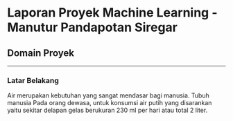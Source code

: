 # Laporan Proyek Machine Learning - Manutur Pandapotan Siregar
## Domain Proyek
-----------------------------
### Latar Belakang

Air merupakan kebutuhan yang sangat mendasar bagi manusia. Tubuh manusia Pada orang dewasa, untuk konsumsi air putih yang disarankan yaitu sekitar delapan gelas berukuran 230 ml per hari atau total 2 liter.
